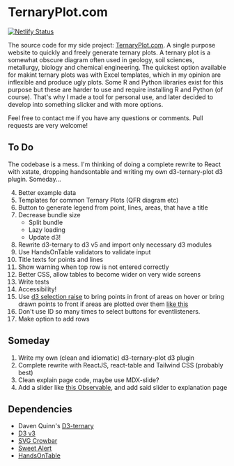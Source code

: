# TernaryPlot.com

[![Netlify Status](https://api.netlify.com/api/v1/badges/7b25a2ca-a40b-4763-90e5-16e21dcc7024/deploy-status)](https://app.netlify.com/sites/ternaryplot/deploys)

The source code for my side project: [TernaryPlot.com](http://www.ternaryplot.com). A single purpose website to quickly and freely generate ternary plots. A ternary plot is a somewhat obscure diagram often used in geology, soil sciences, metallurgy, biology and chemical engineering. The quickest option available for makint ternary plots was with Excel templates, which in my opinion are inflexible and produce ugly plots. Some R and Python libraries exist for this purpose but these are harder to use and require installing R and Python (of course). That's why I made a tool for personal use, and later decided to develop into something slicker and with more options.


Feel free to contact me if you have any questions or comments. Pull requests are very welcome!

## To Do

The codebase is a mess. I'm thinking of doing a complete rewrite to React with xstate, dropping handsontable and writing my own d3-ternary-plot d3 plugin. Someday...

4. Better example data
2. Templates for common Ternary Plots (QFR diagram etc)
1. Button to generate legend from point, lines, areas, that have a title
1. Decrease bundle size
    * Split bundle
    * Lazy loading
    * Update d3!
2. Rewrite d3-ternary to d3 v5 and import only necessary d3 modules
2. Use HandsOnTable validators to validate input
3. Title texts for points and lines
3. Show warning when top row is not entered correctly
7. Better CSS, allow tables to become wider on very wide screens
8. Write tests
10. Accessibility!
11. Use [d3 selection raise](https://github.com/d3/d3-selection#selection_raise) to bring points in front of areas on hover or bring drawn points to front if areas are plotted over them [like this](https://codepen.io/osublake/pen/YXoEQe)
9. Don't use ID so many times to select buttons for eventlisteners.
16. Make option to add rows

## Someday

1. Write my own (clean and idiomatic) d3-ternary-plot d3 plugin
1. Complete rewrite with ReactJS, react-table and Tailwind CSS (probably best)
1. Clean explain page code, maybe use MDX-slide?
1. Add a slider like [this Observable](https://observablehq.com/@yurivish/ternary-slider), and add said slider to explanation page


## Dependencies

* Daven Quinn's [D3-ternary](https://github.com/davenquinn/d3-ternary)
* [D3 v3](https://d3js.org/)
* [SVG Crowbar](https://github.com/cy6erskunk/svg-crowbar)
* [Sweet Alert](https://sweetalert.js.org/)
* [HandsOnTable](https://handsontable.com/)
